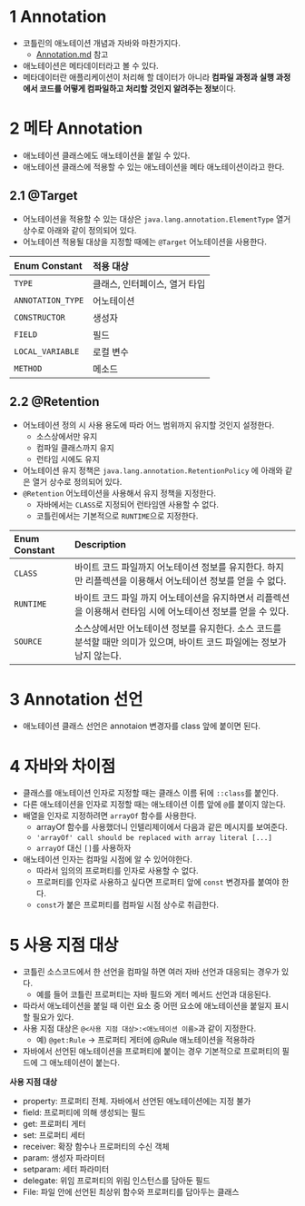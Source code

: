 # 1 Annotation

- 코틀린의 애노테이션 개념과 자바와 마찬가지다.
  -  [Annotation.md](../../Java/Annotation/Annotation.md)  참고
- 애노테이션은 메타데이터라고 볼 수 있다. 
- 메타데이터란 애플리케이션이 처리해 할 데이터가 아니라 **컴파일 과정과 실행 과정에서 코드를 어떻게 컴파일하고 처리할 것인지 알려주는 정보**이다.



# 2 메타 Annotation

- 애노테이션 클래스에도 애노테이션을 붙일 수 있다.
- 애노테이션 클래스에 적용할 수 있는 애노테이션을 메타 애노테이션이라고 한다.



## 2.1 @Target

* 어노테이션을 적용할 수 있는 대상은 `java.lang.annotation.ElementType` 열거 상수로 아래와 같이 정의되어 있다.
* 어노테이션 적용될 대상을 지정할 때에는 `@Target` 어노테이션을 사용한다.

| Enum Constant     | 적용 대상                     |
| :---------------- | :---------------------------- |
| `TYPE`            | 클래스, 인터페이스, 열거 타입 |
| `ANNOTATION_TYPE` | 어노테이션                    |
| `CONSTRUCTOR`     | 생성자                        |
| `FIELD`           | 필드                          |
| `LOCAL_VARIABLE`  | 로컬 변수                     |
| `METHOD`          | 메소드                        |



## 2.2 @Retention

* 어노테이션 정의 시 사용 용도에 따라 어느 범위까지 유지할 것인지 설정한다.
  * 소스상에서만 유지
  * 컴파일 클래스까지 유지
  * 런타임 시에도 유지
* 어노테이션 유지 정책은 `java.lang.annotation.RetentionPolicy` 에 아래와 같은 열거 상수로 정의되어 있다.
* `@Retention` 어노테이션을 사용해서 유지 정책을 지정한다.
  * 자바에서는 `CLASS`로 지정되어 런타임엔 사용할 수 없다.
  * 코틀린에서는 기본적으로 `RUNTIME`으로 지정한다.


| Enum Constant | Description                                                  |
| :------------ | :----------------------------------------------------------- |
| `CLASS`       | 바이트 코드 파일까지 어노테이션 정보를 유지한다. 하지만 리플렉션을 이용해서 어노테이션 정보를 얻을 수 없다. |
| `RUNTIME`     | 바이트 코드 파일 까지 어노테이션을 유지하면서 리플렉션을 이용해서 런타임 시에 어노테이션 정보를 얻을 수 있다. |
| `SOURCE`      | 소스상에서만 어노테이션 정보를 유지한다. 소스 코드를 분석할 때만 의미가 있으며, 바이트 코드 파일에는 정보가 남지 않는다. |



# 3 Annotation 선언

- 애노테이션 클래스 선언은 annotaion 변경자를 class 앞에 붙이면 된다.



# 4 자바와 차이점

- 클래스를 애노테이션 인자로 지정할 때는 클래스 이름 뒤에 `::class`를 붙인다.
- 다른 애노테이션을 인자로 지정할 때는 애노테이션 이름 앞에 `@`를 붙이지 않는다.
- 배열을 인자로 지정하려면 `arrayOf` 함수를 사용한다.
  - arrayOf 함수를 사용했더니 인텔리제이에서 다음과 같은 메시지를 보여준다. 
  - `'arrayOf' call should be replaced with array literal [...]`
  - `arrayOf` 대신 `[]`를 사용하자
- 애노테이션 인자는 컴파일 시점에 알 수 있어야한다.
  - 따라서 임의의 프로퍼티를 인자로 사용할 수 없다.
  - 프로퍼티를 인자로 사용하고 싶다면 프로퍼티 앞에 `const` 변경자를 붙여야 한다.
  - `const`가 붙은 프로퍼티를 컴파일 시점 상수로 취급한다.



# 5 사용 지점 대상

- 코틀린 소스코드에서 한 선언을 컴파일 하면 여러 자바 선언과 대응되는 경우가 있다.
  - 예를 들어 코틀린 프로퍼티는 자바 필드와 게터 메서드 선언과 대응된다.
- 따라서 애노테이션을 붙일 때 이런 요소 중 어떤 요소에 애노테이션을 붙일지 표시할 필요가 있다.
- 사용 지점 대상은 `@<사용 지점 대상>:<애노테이션 이름>`과 같이 지정한다.
  - 예) `@get:Rule` -> 프로퍼티 게터에 @Rule 애노테이션을 적용하라
- 자바에서 선언된 애노테이션을 프로퍼티에 붙이는 경우 기본적으로 프로퍼티의 필드에 그 애노테이션이 붙는다.



**사용 지점 대상**

- property: 프로퍼티 전체. 자바에서 선언된 애노테이션에는 지정 불가
- field: 프로퍼티에 의해 생성되는 필드
- get: 프로퍼티 게터
- set: 프로퍼티 세터
- receiver: 확장 함수나 프로퍼티의 수신 객체
- param: 생성자 파라미터
- setparam: 세터 파라미터
- delegate: 위임 프로퍼티의 위림 인스턴스를 담아둔 필드
- File: 파일 안에 선언된 최상위 함수와 프로퍼티를 담아두는 클래스